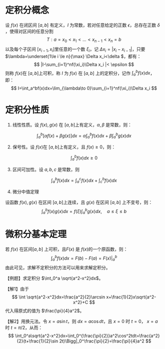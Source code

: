# 定积分概念

设 $f(x)$ 在闭区间 $[a,b]$​ 有定义，$I$ 为常数，若对任意给定的正数 $\epsilon$，总存在正数 $\delta$​ ​，使得对区间的任意分割 
$$
T: a=x_0<x_1<\dots<x_{n-1}<x_n=b
$$
以及每个子区间 $[x_{i-1},x_i]$​ 里任意的一个数 $\xi_i$​，记 $\Delta x_i=|x_i-x_{i-1}|$​，只要 $\lambda=\underset{1\le i \le n}{\max} \Delta x_i<\delta $​，都有：
$$
|I-\sum_{i=1}^nf(\xi_i)\Delta x_i |< \epsilon
$$
则称 $f(x)$​ 在 $[a,b]$上可积，称 $I$ 为 $f(x)$ 在 $[a,b]$ 上的定积分，记作 $\int_a^bf(x)dx$，即：
$$
I=\int_a^bf(x)dx=\lim_{\lambda\to 0}\sum_{i=1}^nf(\xi_i)\Delta x_i
$$

# 定积分性质

1. 线性性质。设 $f(x),g(x)$ 在 $[a,b]$上有定义，$\alpha, \beta$ 是常数，则：

$$
\int_a^b[\alpha f(x)+\beta g(x)]dx=\alpha\int_a^b f(x)dx+\beta\int_a^b g(x)dx
$$



2. 保号性。设 $f(x)$​ 在 $[a,b]$​​上有定义，且 $f(x)\ge0$，则​：

$$
\int_a^bf(x)dx\ge0
$$

3. 区间可加性。设 $a,b,c$ 是常数，则

$$
\int_a^bf(x)dx=\int_a^cf(x)dx+\int_c^bf(x)dx
$$

4. 微分中值定理

设函数 $f(x),g(x)$ 在区间 $[a,b]$上连续，且 $g(x)$ 在区间 $[a,b]$ 上不变号，则：
$$
\int_a^bf(x)g(x)dx=f(\xi)\int_a^bg(x)dx,\quad a\le \xi\le b
$$

# 微积分基本定理

若 $f(x)$ 在区间$[a,b]$ 上可积，且$F(x)$ 是 $f(x)$​ 的一个原函数，则：
$$
\int_a^bf(x)dx=F(b)-F(a)=F(x)\Bigg|_a^b
$$
由此可见，求解不定积分的方法可以用来求解定积分。

【例题】求定积分 $\int_0^a \sqrt{a^2-x^2}dx$。

【解1】由于
$$
\int \sqrt{a^2-x^2}dx=\frac{a^2}{2}\arcsin x+\frac{1}{2}x\sqrt{a^2-x^2}+C
$$
代入得原式的值为 $\frac{\pi}{4}a^2$​​。

【解2】用换元法。令 $x=a\sin t$​​，则 $dx=a\cos dt$​​，且 $x=0$​​ 时 $t=0$​​， $x=a$​​ 时 $t=\pi/2$​​​，从而：
$$
\int_0^a\sqrt{a^2-x^2}dx=\int_0^{\frac{\pi}{2}}a^2\cos^2tdt=\frac{a^2}{2}(t+\frac{1}{2}\sin 2t)\Bigg|_0^\frac{\pi}{2}=\frac{\pi}{4}a^2
$$


